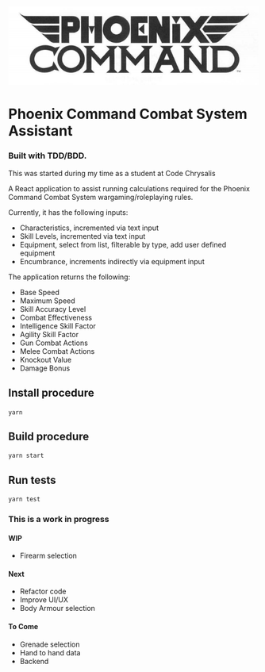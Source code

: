 ![PCCS Logo](/public/pccsBnW.png)

# Phoenix Command Combat System Assistant

### Built with TDD/BDD.

This was started during my time as a student at Code Chrysalis

A React application to assist running calculations required for the Phoenix Command Combat System wargaming/roleplaying rules.

Currently, it has the following inputs:

- Characteristics, incremented via text input
- Skill Levels, incremented via text input
- Equipment, select from list, filterable by type, add user defined equipment
- Encumbrance, increments indirectly via equipment input 

The application returns the following:

- Base Speed
- Maximum Speed
- Skill Accuracy Level
- Combat Effectiveness
- Intelligence Skill Factor
- Agility Skill Factor
- Gun Combat Actions
- Melee Combat Actions
- Knockout Value
- Damage Bonus

## Install procedure

```
yarn
```

## Build procedure

```
yarn start
```

## Run tests

```
yarn test
```

### This is a work in progress

#### WIP
- Firearm selection

#### Next

- Refactor code
- Improve UI/UX
- Body Armour selection

#### To Come

- Grenade selection
- Hand to hand data
- Backend
